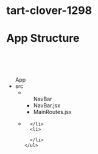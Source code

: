 # tart-clover-1298


<h1>App Structure</h1>
<br/>
<br/>
<br/>
<ul>
  App
  <li>src
    <ul>
      <li><ul>NavBar
        <li>NavBar.jsx</li>
        <li>MainRoutes.jsx</li>
        </ul>
      </li>
      <li>
        
      </li>
      <li>
        
      </li>
    </ul>
  </li>
</ul>

